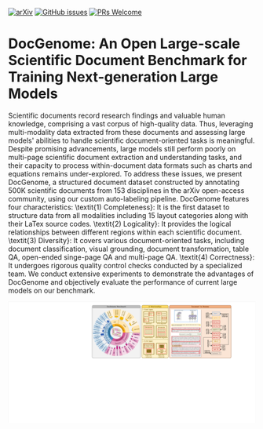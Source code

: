 [![arXiv](https://img.shields.io/badge/arXiv-2309.11268-b31b1b.svg)](https://arxiv.org/abs/2402.12185)
[![GitHub issues](https://img.shields.io/github/issues/UniModal4Reasoning/DocGenome)](https://github.com/UniModal4Reasoning/DocGenome/issues)
[![PRs Welcome](https://img.shields.io/badge/PRs-welcome-brightgreen.svg?style=flat-square)](https://github.com/UniModal4Reasoning/DocGenome/pulls)

# DocGenome: An Open Large-scale Scientific Document Benchmark for Training Next-generation Large Models

Scientific documents record research findings and valuable human knowledge, comprising a vast corpus of high-quality data. Thus, leveraging multi-modality data extracted from these documents and assessing large models' abilities to handle scientific document-oriented tasks is meaningful. Despite promising advancements, large models still perform poorly on multi-page scientific document extraction and understanding tasks, and their capacity to process within-document data formats such as charts and equations remains under-explored. To address these issues, we present DocGenome, a structured document dataset constructed by annotating 500K scientific documents from 153 disciplines in the arXiv open-access community, using our custom auto-labeling pipeline. DocGenome features four characteristics: \textit{1) Completeness}: It is the first dataset to structure data from all modalities including 15 layout categories along with their LaTex source codes. \textit{2) Logicality}: It provides the logical relationships between different regions within each scientific document. \textit{3) Diversity}: It covers various document-oriented tasks, including document classification, visual grounding, document transformation, table QA, open-ended singe-page QA and multi-page QA.  \textit{4) Correctness}: It undergoes rigorous quality control checks conducted by a specialized team. We conduct extensive experiments to demonstrate the advantages of DocGenome and objectively evaluate the performance of current large models on our benchmark.

<div align=center>
<img src="assets/figure1.pdf" height="85%">
</div>